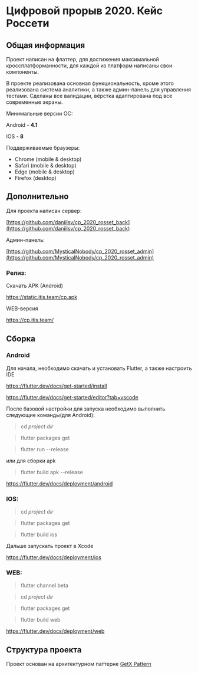 # Цифровой прорыв 2020. Кейс Россети

  

  

## Общая информация

Проект написан на флаттер, для достижения максимальной кроссплатформанности, для каждой из платформ написаны свои компоненты.

В проекте реализована основная функциональность, кроме этого реализована система аналитики, а также админ-панель для управления тестами. 
Сделаны все валидации, вёрстка адаптирована под все современные экраны.

  

Минимальные версии ОС:

Android - **4.1**

IOS - **8**

Поддерживаемые браузеры:
-   Chrome (mobile & desktop)
-   Safari (mobile & desktop)
-   Edge (mobile & desktop)
-   Firefox (desktop)
  

## Дополнительно


Для проекта написан сервер:

[https://github.com/daniilsv/cp_2020_rosset_back](https://github.com/daniilsv/cp_2020_rosset_back)

Админ-панель:

[https://github.com/MysticalNobody/cp_2020_rosset_admin](https://github.com/MysticalNobody/cp_2020_rosset_admin)
  

### Релиз:

  

Скачать APK (Android)

https://static.itis.team/cp.apk

WEB-версия

https://cp.itis.team/

  
  

## Сборка

### Android

Для начала, необходимо скачать и установать Flutter, а также настроить IDE

https://flutter.dev/docs/get-started/install

https://flutter.dev/docs/get-started/editor?tab=vscode

После базовой настройки для запуска необходимо выполнить следующие команды(для Android):

  

> cd *project dir*

> flutter packages get

> flutter run --release

или для сборки apk

> flutter build apk --release

  

https://flutter.dev/docs/deployment/android

  

###  IOS:

  

> cd *project dir*

> flutter packages get

> flutter build ios

Дальше запускать проект в Xcode

  

https://flutter.dev/docs/deployment/ios


###  WEB:

> flutter channel beta

> cd *project dir*

> flutter packages get

> flutter build web

https://flutter.dev/docs/deployment/web

## Структура проекта

Проект основан на архитектурном паттерне [GetX Pattern](https://github.com/kauemurakami/getx_pattern)
